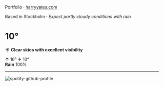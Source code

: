 Portfolio · [harryyates.com](https://harryyates.com)

<!-- WEATHER_START -->
Based in Stockholm · *Expect partly cloudy conditions with rain*

# 10°
☀️ **Clear skies with excellent visibility**

**↑** 16° **↓** 10°  
**Rain** 100%

---
<!-- WEATHER_END -->

<p align="left">
  <a>
    <img src="https://spotify-github-profile.kittinanx.com/api/view?uid=bigbello&cover_image=true&theme=natemoo-re&show_offline=true&background_color=121212&interchange=false&bar_color=53b14f&bar_color_cover=false" alt="spotify-github-profile">
  </a>
</p>